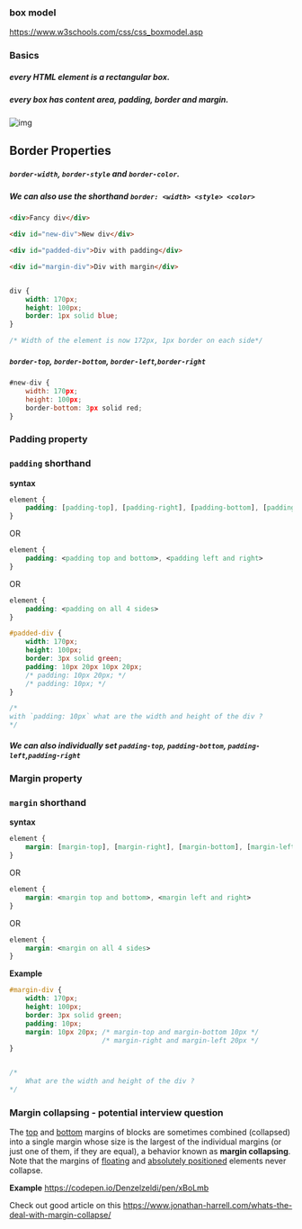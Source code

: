 ### box model

<https://www.w3schools.com/css/css_boxmodel.asp>



### Basics

#####  every HTML element is a **rectangular box**.



##### every box has content area, padding, border and margin.

![img](https://i.imgur.com/LF204FU.gif)



## Border Properties



##### `border-width`, `border-style` and `border-color`. 

##### We can also use the shorthand `border: <width> <style> <color> `

```html
<div>Fancy div</div>

<div id="new-div">New div</div>

<div id="padded-div">Div with padding</div>

<div id="margin-div">Div with margin</div>
```





```css

div {
    width: 170px;
    height: 100px;
    border: 1px solid blue;
}

/* Width of the element is now 172px, 1px border on each side*/

```





##### `border-top`,  `border-bottom`, `border-left`,`border-right`

```js
#new-div {
    width: 170px;
	height: 100px;
    border-bottom: 3px solid red;
}
```





### Padding property



###  `padding` shorthand

**syntax**

```css
element {
	padding: [padding-top], [padding-right], [padding-bottom], [padding-left];
}
```

 OR

```css
element {
	padding: <padding top and bottom>, <padding left and right>
}
```

 OR

```css
element {
	padding: <padding on all 4 sides>
}
```



```css
#padded-div {
    width: 170px;
    height: 100px;
    border: 3px solid green;
    padding: 10px 20px 10px 20px;
    /* padding: 10px 20px; */
    /* padding: 10px; */
}

/* 
with `padding: 10px` what are the width and height of the div ?
*/
```





##### We can also individually set `padding-top`,  `padding-bottom`, `padding-left`,`padding-right`





### Margin property

### `margin` shorthand

**syntax**

```css
element {
	margin: [margin-top], [margin-right], [margin-bottom], [margin-left];
}
```

 OR

```css
element {
	margin: <margin top and bottom>, <margin left and right>
}
```

 OR

```css
element {
	margin: <margin on all 4 sides>
}
```





**Example** 

```css
#margin-div {
    width: 170px;
    height: 100px;
    border: 3px solid green;
    padding: 10px;
	margin: 10px 20px; /* margin-top and margin-bottom 10px */
		    		   /* margin-right and margin-left 20px */
}


/* 
	What are the width and height of the div ?
*/
```





### Margin collapsing - potential interview question

The [top](https://developer.mozilla.org/en-US/docs/Web/CSS/margin-top) and [bottom](https://developer.mozilla.org/en-US/docs/Web/CSS/margin-bottom) margins of blocks are sometimes combined (collapsed) into a single margin whose size is the largest of the individual margins (or just one of them, if they are equal), a behavior known as **margin collapsing**. Note that the margins of [floating](https://developer.mozilla.org/en-US/docs/Web/CSS/float) and [absolutely positioned](https://developer.mozilla.org/en-US/docs/Web/CSS/position#absolute) elements never collapse.



**Example**  <https://codepen.io/Denzelzeldi/pen/xBoLmb>



Check out good article on this <https://www.jonathan-harrell.com/whats-the-deal-with-margin-collapse/>